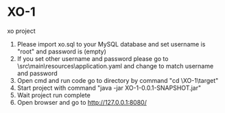 # XO-1
 xo project

1. Please import xo.sql to your MySQL database and set username is "root" and password is (empty)
2. If you set other username and password please go to <project path>\src\main\resources\application.yaml and change to match username and password
3. Open cmd and run code go to directory by command "cd <project path>\XO-1\target"
4. Start project with command "java -jar XO-1-0.0.1-SNAPSHOT.jar"
5. Wait project run complete
6. Open browser and go to http://127.0.0.1:8080/
